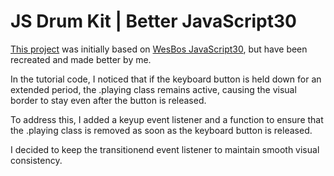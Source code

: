 # JS Drum Kit | Better JavaScript30

[This project](https://ivanajeo.github.io/better-javascript30/01_JavaScriptDrumKit/) was initially based on [WesBos JavaScript30](https://javascript30.com/), but have been recreated and made better by me.

In the tutorial code, I noticed that if the keyboard button is held down for an extended period, the .playing class remains active, causing the visual border to stay even after the button is released.

To address this, I added a keyup event listener and a function to ensure that the .playing class is removed as soon as the keyboard button is released.

I decided to keep the transitionend event listener to maintain smooth visual consistency.